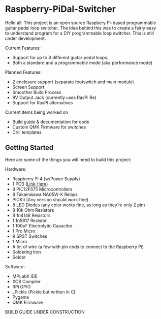 # Raspberry-PiDal-Switcher

Hello all! This project is an open source Raspbery Pi-based programmable guitar pedal loop switcher. The idea behind this was to create a fairly easy to understand program for a DIY programmable loop switcher. This is still under development. 

Current Features:

- Support for up to 8 different guitar pedal loops.
- Both a standard and a programmable mode (aka performance mode)

Planned Features:

- 2 enclosure support (separate footswitch and main module)
- Screen Support
- Smoother Build Process
- 9V Output Jack (currently uses RasPi Re)
- Support for RasPi alternatives

Current items being worked on

- Build guide & documentation for code
- Custom QMK Firmware for switches
- Drill templates

## Getting Started

Here are some of the things you will need to build this project:

Hardware:

- Raspberry Pi 4 (w/Power Supply)
- 1 PCB ([Link Here](https://oshpark.com/shared_projects/JoNTOCQh))
- 8 PIC12F675 Microcontrollers
- 8 Takamisawa NA05W-K Relays
- PICKit (Any version should work fine)
- 8 LED Diodes (any color works fine, as long as they're only 2 pin)
- 8 10k Ohm Resistors
- 8 1n4148 Resistors
- 1 1n5817 Resistor
- 1 100uF Electrolytic Capacitor
- 1 Pro Micro
- 9 SPST Switches
- 1 Micro
- A lot of wire (a few with pin ends to connect to the Raspberry Pi)
- Soldering Iron
- Solder

Software:

- MPLabX IDE
- XC8 Compiler
- RPi.GPIO
- _Pickle (Pickle but written in C)
- Pygame
- QMK Firmware

BUILD GUIDE UNDER CONSTRUCTION
